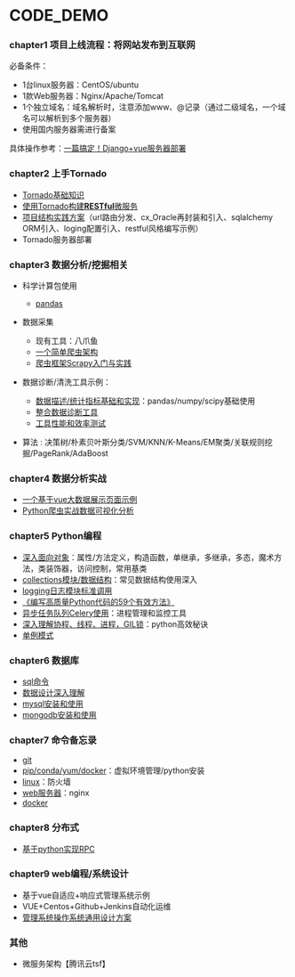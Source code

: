 # CODE_DEMO

### chapter1 项目上线流程：将网站发布到互联网
必备条件：
+ 1台linux服务器：CentOS/ubuntu
+ 1款Web服务器：Nginx/Apache/Tomcat
+ 1个独立域名：域名解析时，注意添加www、@记录（通过二级域名，一个域名可以解析到多个服务器）
+ 使用国内服务器需进行备案

具体操作参考：[一篇搞定！Django+vue服务器部署](./chapter1/chapter1.md)

### chapter2 上手Tornado
+ [Tornado基础知识](./chapter2/basics.md)
+ [使用Tornado构建**RESTful**微服务](./chapter2/RESTful.md)
+ [项目结构实践方案](https://github.com/caizhanjin/tornado_framework)（url路由分发、cx_Oracle再封装和引入、sqlalchemy ORM引入、loging配置引入、restful风格编写示例）
+ Tornado服务器部署
 
### chapter3 数据分析/挖掘相关
+ 科学计算包使用
    + [pandas](./chapter3/pandas.md) 

+ 数据采集
    + 现有工具：八爪鱼
    + [一个简单爬虫架构](chapter3/simple_spider/simple_spider.md)
    + [爬虫框架Scrapy入门与实践](chapter3/scrapy_basic/scrapy_basic.md)

+ 数据诊断/清洗工具示例：
    + [数据描述/统计指标基础和实现](./chapter3/data_dumps/data_dumps.py)：pandas/numpy/scipy基础使用
    + [整合数据诊断工具](./chapter3/data_dumps/wrap_up.py)
    + [工具性能和效率测试](./chapter3/data_dumps/wrap_up_with_time.py)

+ 算法 : 决策树/朴素贝叶斯分类/SVM/KNN/K-Means/EM聚类/关联规则挖掘/PageRank/AdaBoost

### chapter4 数据分析实战
+ [一个基于vue大数据展示页面示例](./chapter4/data_show_vue/data_show_vue.md)
+ [Python爬虫实战数据可视化分析](./chapter4/spider_and_show/spider_and_show.md)

### chapter5 Python编程
+ [深入面向对象](./chapter5/OO.md)：属性/方法定义，构造函数，单继承，多继承，多态，魔术方法，类装饰器，访问控制，常用基类
+ [collections模块/数据结构](./chapter5/collections.md)：常见数据结构使用深入
+ [logging日志模块标准调用](./chapter5/logging.md)
+ [《编写高质量Python代码的59个有效方法》](./chapter5/code_advise/code_advise.md)
+ [异步任务队列Celery使用](./chapter5/celery/celery.md)：进程管理和监控工具
+ [深入理解协程、线程、进程，GIL锁](./chapter5/gil/gil.md)：python高效秘诀
+ [单例模式](https://www.cnblogs.com/huchong/p/8244279.html#_lab2_1_3)

### chapter6 数据库
+ [sql命令](./chapter6/sql.md)
+ [数据设计深入理解](./chapter6/db_design.md)
+ [mysql安装和使用](./chapter6/mongodb.md)
+ [mongodb安装和使用](./chapter6/mongodb.md)

### chapter7 命令备忘录
+ [git](./chapter7/git.md)
+ [pip/conda/yum/docker](./chapter7/packages.md)：虚拟环境管理/python安装
+ [linux](./chapter7/linux.md)：防火墙
+ [web服务器](./chapter7/web_server.md)：nginx
+ [docker](./chapter7/docker.md)

### chapter8 分布式
+ [基于python实现RPC](./chapter8/rpc/rpc.md)

### chapter9 web编程/系统设计
+ 基于vue自适应+响应式管理系统示例
+ VUE+Centos+Github+Jenkins自动化运维
+ [管理系统操作系统通用设计方案](./chapter9/log_operation.md)

### 其他
+ 微服务架构【腾讯云tsf】

